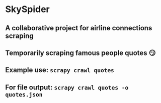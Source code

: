 # SkySpider

## A collaborative project for airline connections scraping
## Temporarily scraping famous people quotes :smirk:

## Example use: `scrapy crawl quotes`
## For file output: `scrapy crawl quotes -o quotes.json`